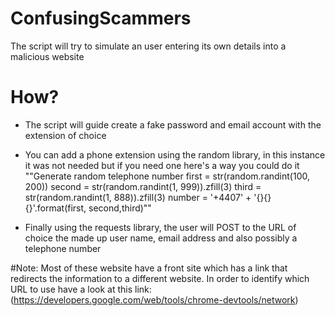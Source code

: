 # ConfusingScammers
The script will try to simulate an user entering its own details into a malicious website

# How?
- The script will guide create a fake password and email account with the extension of choice 
- You can add a phone extension using the random library, in this instance it was not needed but if you need one here's a way you could do it 
    ""Generate random telephone number
    first = str(random.randint(100, 200))
    second = str(random.randint(1, 999)).zfill(3)
    third = str(random.randint(1, 888)).zfill(3)
    number = '+4407' + '{}{}{}'.format(first, second,third)""
    
- Finally using the requests library, the user will POST to the URL of choice the made up user name, email address and also possibly a telephone number

#Note:
Most of these website have a front site which has a link that redirects the information to a different website. In order to identify which URL to use have a look at this link: (https://developers.google.com/web/tools/chrome-devtools/network)
